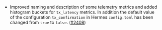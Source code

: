 - Improved naming and description of some telemetry metrics and added
  histogram buckets for `tx_latency` metrics.
  In addition the default value of the configuration `tx_confirmation`
  in Hermes `config.toml` has been changed from `true` to `false`.
  ([#2408](https://github.com/informalsystems/ibc-rs/issues/2408))